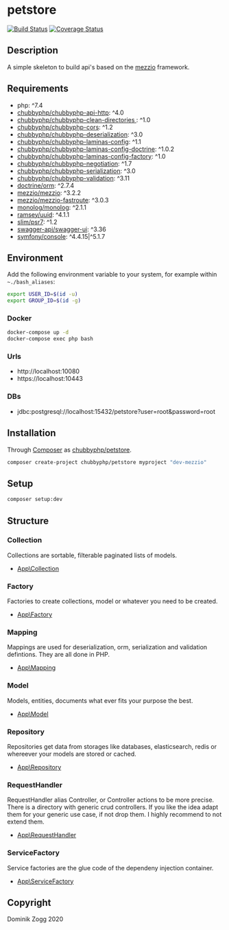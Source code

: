 # petstore

[![Build Status](https://api.travis-ci.org/chubbyphp/petstore.png?branch=mezzio)](https://travis-ci.org/chubbyphp/petstore)
[![Coverage Status](https://coveralls.io/repos/github/chubbyphp/petstore/badge.svg?branch=mezzio)](https://coveralls.io/github/chubbyphp/petstore?branch=mezzio)

## Description

A simple skeleton to build api's based on the [mezzio][1] framework.

## Requirements

 * php: ^7.4
 * [chubbyphp/chubbyphp-api-http][2]: ^4.0
 * [chubbyphp/chubbyphp-clean-directories ][3]: ^1.0
 * [chubbyphp/chubbyphp-cors][4]: ^1.2
 * [chubbyphp/chubbyphp-deserialization][5]: ^3.0
 * [chubbyphp/chubbyphp-laminas-config][6]: ^1.1
 * [chubbyphp/chubbyphp-laminas-config-doctrine][7]: ^1.0.2
 * [chubbyphp/chubbyphp-laminas-config-factory][8]: ^1.0
 * [chubbyphp/chubbyphp-negotiation][9]: ^1.7
 * [chubbyphp/chubbyphp-serialization][10]: ^3.0
 * [chubbyphp/chubbyphp-validation][11]: ^3.11
 * [doctrine/orm][12]: ^2.7.4
 * [mezzio/mezzio][13]: ^3.2.2
 * [mezzio/mezzio-fastroute][14]: ^3.0.3
 * [monolog/monolog][15]: ^2.1.1
 * [ramsey/uuid][16]: ^4.1.1
 * [slim/psr7][17]: ^1.2
 * [swagger-api/swagger-ui][18]: ^3.36
 * [symfony/console][19]: ^4.4.15|^5.1.7

## Environment

Add the following environment variable to your system, for example within `~./bash_aliases`:

```sh
export USER_ID=$(id -u)
export GROUP_ID=$(id -g)
```

### Docker

```sh
docker-compose up -d
docker-compose exec php bash
```

### Urls

* http://localhost:10080
* https://localhost:10443

### DBs

 * jdbc:postgresql://localhost:15432/petstore?user=root&password=root

## Installation

Through [Composer](http://getcomposer.org) as [chubbyphp/petstore][40].

```bash
composer create-project chubbyphp/petstore myproject "dev-mezzio"
```

## Setup

```sh
composer setup:dev
```

## Structure

### Collection

Collections are sortable, filterable paginated lists of models.

 * [App\Collection][60]

### Factory

Factories to create collections, model or whatever you need to be created.

 * [App\Factory][70]

### Mapping

Mappings are used for deserialization, orm, serialization and validation defintions. They are all done in PHP.

 * [App\Mapping][80]

### Model

Models, entities, documents what ever fits your purpose the best.

 * [App\Model][90]

### Repository

Repositories get data from storages like databases, elasticsearch, redis or whereever your models are stored or cached.

 * [App\Repository][100]

### RequestHandler

RequestHandler alias Controller, or Controller actions to be more precise.
There is a directory with generic crud controllers. If you like the idea adapt them for your generic use case, if not drop them.
I highly recommend to not extend them.

 * [App\RequestHandler][110]

### ServiceFactory

Service factories are the glue code of the dependeny injection container.

 * [App\ServiceFactory][120]

## Copyright

Dominik Zogg 2020

[1]: https://github.com/chubbyphp/chubbyphp-framework

[2]: https://packagist.org/packages/chubbyphp/chubbyphp-api-http
[3]: https://packagist.org/packages/chubbyphp/chubbyphp-clean-directories
[4]: https://packagist.org/packages/chubbyphp/chubbyphp-cors
[5]: https://packagist.org/packages/chubbyphp/chubbyphp-deserialization
[6]: https://packagist.org/packages/chubbyphp/chubbyphp-laminas-config
[7]: https://packagist.org/packages/chubbyphp/chubbyphp-laminas-config-doctrine
[8]: https://packagist.org/packages/chubbyphp/chubbyphp-laminas-config-factory
[9]: https://packagist.org/packages/chubbyphp/chubbyphp-negotiation
[10]: https://packagist.org/packages/chubbyphp/chubbyphp-serialization
[11]: https://packagist.org/packages/chubbyphp/chubbyphp-validation
[12]: https://packagist.org/packages/doctrine/orm
[13]: https://packagist.org/packages/mezzio/mezzio
[14]: https://packagist.org/packages/mezzio/mezzio-fastroute
[15]: https://packagist.org/packages/monolog/monolog
[16]: https://packagist.org/packages/ramsey/uuid
[17]: https://packagist.org/packages/slim/psr7
[18]: https://packagist.org/packages/swagger-api/swagger-ui
[19]: https://packagist.org/packages/symfony/console

[40]: https://packagist.org/packages/chubbyphp/petstore

[60]: src/Collection

[70]: src/Factory

[80]: src/Mapping

[90]: src/Model

[100]: src/Repository

[110]: src/RequestHandler

[120]: src/ServiceFactory
